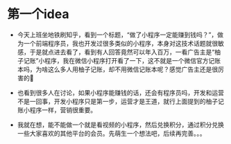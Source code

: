 # 第一个idea


- 今天上班坐地铁刷知乎，看到一个标题，“做了小程序一定能赚到钱吗？”，做为一个前端程序员，我也开发过很多类似的小程序，本身对这技术话题就很敏感，于是就点进去看了，看到有人回答竟然可以年入百万，一看广告主是“柚子记账”小程序，我在微信小程序打开看了一下，这不就是一个微信官方记账本吗，为啥这么多人用柚子记账，却不用微信记账本呢？感觉广告主还是很厉害的:tada:

- 也看到很多人在讨论，如果小程序能赚钱的话，还会有程序员吗，开发和运营不是一回事，开发小程序只是第一步，运营才是王道，就行上面提到的柚子记账小程序一样，营销很重要。

- 我就在想，能不能做一个就是看视频的小程序，然后兑换积分，通过积分兑换一些大家喜欢的其他平台的会员。先萌生一个想法吧，后续再完善。。。
